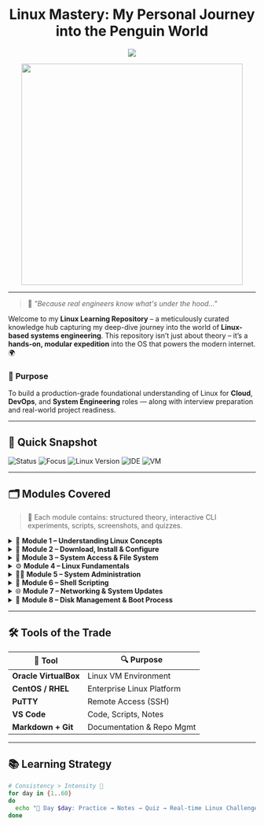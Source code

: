 <h1 align="center">Linux Mastery: My Personal Journey into the Penguin World</h1>

<p align="center">
  <img src="https://readme-typing-svg.demolab.com?font=Fira+Code&size=24&pause=1000&color=36BCF7&center=true&width=600&lines=Linux+System+Mastery+In+Progress...;From+Zero+to+Shell+Script+Hero.;Mastering+the+Backbone+of+Modern+Infrastructure." />
</p>


<div align="center">
  <img src="https://media.giphy.com/media/dWesBcTLavkZuG35MI/giphy.gif" width="450"/>
</div>

---

> 🚀 *"Because real engineers know what's under the hood..."*

Welcome to my **Linux Learning Repository** – a meticulously curated knowledge hub capturing my deep-dive journey into the world of **Linux-based systems engineering**. This repository isn’t just about theory – it’s a **hands-on, modular expedition** into the OS that powers the modern internet. 🌍

### 🔐 **Purpose**
To build a production-grade foundational understanding of Linux for **Cloud**, **DevOps**, and **System Engineering** roles — along with interview preparation and real-world project readiness.

---

## 🎯 Quick Snapshot

![Status](https://img.shields.io/badge/Status-In%20Progress-orange?style=for-the-badge&logo=gnu-bash)
![Focus](https://img.shields.io/badge/Focus-System%20Engineering-blueviolet?style=for-the-badge&logo=linux)
![Linux Version](https://img.shields.io/badge/Distro-CentOS%2FRedhat-critical?style=for-the-badge&logo=redhat)
![IDE](https://img.shields.io/badge/Editor-VSCode-blue?style=for-the-badge&logo=visualstudiocode)
![VM](https://img.shields.io/badge/Virtualization-VirtualBox-lightgrey?style=for-the-badge&logo=virtualbox)

---

## 🗂️ Modules Covered

> 📒 Each module contains: structured theory, interactive CLI experiments, scripts, screenshots, and quizzes.

<details>
<summary>🧠 <strong>Module 1 – Understanding Linux Concepts</strong></summary>

- What is Linux?
- Everyday Linux Usage
- Unix vs. Linux

</details>

<details>
<summary>💽 <strong>Module 2 – Download, Install & Configure</strong></summary>

- Oracle VirtualBox Setup
- CentOS / RedHat Installation
- Linux GUI vs CLI
- VM Management Techniques

</details>

<details>
<summary>📁 <strong>Module 3 – System Access & File System</strong></summary>

- SSH via PuTTY
- File System Hierarchy & Navigation
- File/Dir Creation, Wildcards, Links

</details>

<details>
<summary>⚙️ <strong>Module 4 – Linux Fundamentals</strong></summary>

- Permissions, Ownership, Help Commands
- Pipes, grep, awk, cut, sort
- Compression & File Utilities

</details>

<details>
<summary>👨‍💻 <strong>Module 5 – System Administration</strong></summary>

- vi Editor, sed, sudo access
- Monitoring (top, ps, crontab, kill)
- SOS Report & Hostname Configs

</details>

<details>
<summary>🐚 <strong>Module 6 – Shell Scripting</strong></summary>

- Bash Shell Logic (if, for, case)
- Script writing & execution
- Aliases, Command history

</details>

<details>
<summary>🌐 <strong>Module 7 – Networking & System Updates</strong></summary>

- NIC Configs, wget/curl, yum
- Apache Setup, SSH, DNS, Logging
- Security Hardening

</details>

<details>
<summary>💾 <strong>Module 8 – Disk Management & Boot Process</strong></summary>

- Runlevels, Boot Process
- LVM, Partitioning, Swap, RAID
- System Recovery Ops

</details>

---

## 🛠️ Tools of the Trade

| 🧰 Tool          | 🔍 Purpose                     |
|------------------|-------------------------------|
| **Oracle VirtualBox** | Linux VM Environment         |
| **CentOS / RHEL**     | Enterprise Linux Platform     |
| **PuTTY**             | Remote Access (SSH)          |
| **VS Code**           | Code, Scripts, Notes         |
| **Markdown + Git**    | Documentation & Repo Mgmt    |

---

## 📚 Learning Strategy

```bash
# Consistency > Intensity 💪
for day in {1..60}
do
  echo "📌 Day $day: Practice → Notes → Quiz → Real-time Linux Challenge"
done
